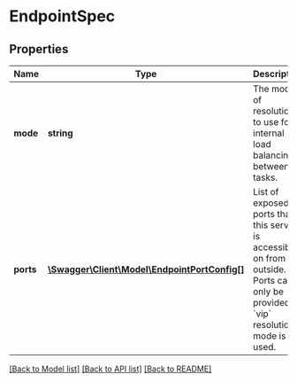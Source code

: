 # EndpointSpec

## Properties
Name | Type | Description | Notes
------------ | ------------- | ------------- | -------------
**mode** | **string** | The mode of resolution to use for internal load balancing between tasks. | [optional] [default to 'vip']
**ports** | [**\Swagger\Client\Model\EndpointPortConfig[]**](EndpointPortConfig.md) | List of exposed ports that this service is accessible on from the outside. Ports can only be provided if &#x60;vip&#x60; resolution mode is used. | [optional] 

[[Back to Model list]](../README.md#documentation-for-models) [[Back to API list]](../README.md#documentation-for-api-endpoints) [[Back to README]](../README.md)


